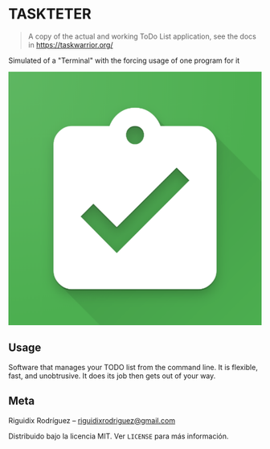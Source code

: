 # TASKTETER
> A copy of the actual and working ToDo List application, see the docs in https://taskwarrior.org/


Simulated of a "Terminal" with the forcing usage of one program for it

![](https://github.com/Riguidix/Taskteter/blob/master/web_hi_res_512.png)

## Usage

Software that manages your TODO list from the command line. It is flexible, fast, and unobtrusive. It does its job then gets out of your way.

## Meta

Riguidix Rodríguez – riguidixrodriguez@gmail.com

Distribuido bajo la licencia MIT. Ver ``LICENSE`` para más información.
